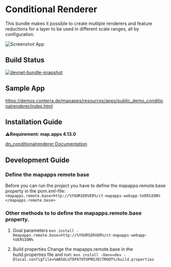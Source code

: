 # Conditional Renderer
This bundle makes it possible to create mutliple renderers and feature reductions for a layer to be used in different scale ranges, all by configuration.

![Screenshot App](https://github.com/conterra/mapapps-conditional-renderer/blob/main/screenshot.JPG)

## Build Status
[![devnet-bundle-snapshot](https://github.com/conterra/mapapps-conditional-renderer/actions/workflows/devnet-bundle-snapshot.yml/badge.svg)](https://github.com/conterra/mapapps-conditional-renderer/actions/workflows/devnet-bundle-snapshot.yml)

## Sample App
https://demos.conterra.de/mapapps/resources/apps/public_demo_conditionalrenderer/index.html

## Installation Guide
⚠️**Requirement: map.apps 4.13.0**

[dn_conditionalrenderer Documentation](https://github.com/conterra/mapapps-conditional-renderer/tree/main/src/main/js/bundles/dn_conditionalrenderer)

## Development Guide
### Define the mapapps remote base
Before you can run the project you have to define the mapapps.remote.base property in the pom.xml-file:
`<mapapps.remote.base>http://%YOURSERVER%/ct-mapapps-webapp-%VERSION%</mapapps.remote.base>`

### Other methods to to define the mapapps.remote.base property.
1. Goal parameters
`mvn install -Dmapapps.remote.base=http://%YOURSERVER%/ct-mapapps-webapp-%VERSION%`

2. Build properties
Change the mapapps.remote.base in the build.properties file and run:
`mvn install -Denv=dev -Dlocal.configfile=%ABSOLUTEPATHTOPROJECTROOT%/build.properties`
